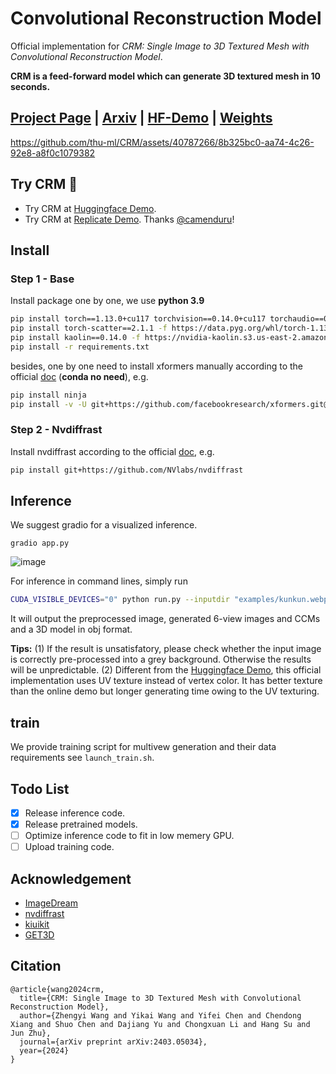 # Convolutional Reconstruction Model

Official implementation for *CRM: Single Image to 3D Textured Mesh with Convolutional Reconstruction Model*.

**CRM is a feed-forward model which can generate 3D textured mesh in 10 seconds.**

## [Project Page](https://ml.cs.tsinghua.edu.cn/~zhengyi/CRM/) | [Arxiv](https://arxiv.org/abs/2403.05034) | [HF-Demo](https://huggingface.co/spaces/Zhengyi/CRM) | [Weights](https://huggingface.co/Zhengyi/CRM)

https://github.com/thu-ml/CRM/assets/40787266/8b325bc0-aa74-4c26-92e8-a8f0c1079382

## Try CRM 🍻
* Try CRM at [Huggingface Demo](https://huggingface.co/spaces/Zhengyi/CRM).
* Try CRM at [Replicate Demo](https://replicate.com/camenduru/crm). Thanks [@camenduru](https://github.com/camenduru)! 

## Install

### Step 1 - Base

Install package one by one, we use **python 3.9**

```bash
pip install torch==1.13.0+cu117 torchvision==0.14.0+cu117 torchaudio==0.13.0 --extra-index-url https://download.pytorch.org/whl/cu117
pip install torch-scatter==2.1.1 -f https://data.pyg.org/whl/torch-1.13.1+cu117.html
pip install kaolin==0.14.0 -f https://nvidia-kaolin.s3.us-east-2.amazonaws.com/torch-1.13.1_cu117.html
pip install -r requirements.txt
```

besides, one by one need to install xformers manually according to the official [doc](https://github.com/facebookresearch/xformers?tab=readme-ov-file#installing-xformers) (**conda no need**), e.g.

```bash
pip install ninja
pip install -v -U git+https://github.com/facebookresearch/xformers.git@main#egg=xformers
```

### Step 2 - Nvdiffrast

Install nvdiffrast according to the official [doc](https://nvlabs.github.io/nvdiffrast/#installation), e.g.

```bash
pip install git+https://github.com/NVlabs/nvdiffrast
```



## Inference

We suggest gradio for a visualized inference.

```
gradio app.py
```

![image](https://github.com/thu-ml/CRM/assets/40787266/4354d22a-a641-4531-8408-c761ead8b1a2)

For inference in command lines, simply run
```bash
CUDA_VISIBLE_DEVICES="0" python run.py --inputdir "examples/kunkun.webp"
```
It will output the preprocessed image, generated 6-view images and CCMs and a 3D model in obj format.

**Tips:** (1) If the result is unsatisfatory, please check whether the input image is correctly pre-processed into a grey background. Otherwise the results will be unpredictable.
(2) Different from the [Huggingface Demo](https://huggingface.co/spaces/Zhengyi/CRM), this official implementation uses UV texture instead of vertex color. It has better texture than the online demo but longer generating time owing to the UV texturing.

## train
We provide training script for multivew generation and their data requirements see `launch_train.sh`.


## Todo List
- [x] Release inference code.
- [x] Release pretrained models.
- [ ] Optimize inference code to fit in low memery GPU.
- [ ] Upload training code.

## Acknowledgement
- [ImageDream](https://github.com/bytedance/ImageDream)
- [nvdiffrast](https://github.com/NVlabs/nvdiffrast)
- [kiuikit](https://github.com/ashawkey/kiuikit)
- [GET3D](https://github.com/nv-tlabs/GET3D)

## Citation

```
@article{wang2024crm,
  title={CRM: Single Image to 3D Textured Mesh with Convolutional Reconstruction Model},
  author={Zhengyi Wang and Yikai Wang and Yifei Chen and Chendong Xiang and Shuo Chen and Dajiang Yu and Chongxuan Li and Hang Su and Jun Zhu},
  journal={arXiv preprint arXiv:2403.05034},
  year={2024}
}
```
